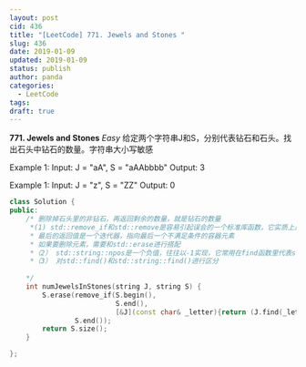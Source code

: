 ```yaml
---
layout: post
cid: 436
title: "[LeetCode] 771. Jewels and Stones "
slug: 436
date: 2019-01-09
updated: 2019-01-09
status: publish
author: panda
categories: 
  - LeetCode
tags:
draft: true
---
```



**771. Jewels and Stones**  *Easy*
给定两个字符串J和S，分别代表钻石和石头。找出石头中钻石的数量。字符串大小写敏感
<!--more-->
Example 1:
Input: J = "aA", S = "aAAbbbb"
Output: 3

Example 1:
Input: J = "z", S = "ZZ"
Output: 0


```cpp
class Solution {
public:
    /* 删除掉石头里的非钻石，再返回剩余的数量，就是钻石的数量
     *(1) std::remove_if和std::remove是容易引起误会的一个标准库函数，它实质上是将满足条件的值置后
     * 最后的返回值是一个迭代器，指向最后一个不满足条件的容器元素
     * 如果要删除元素，需要和std::erase进行搭配
     *（2） std::string::npos是一个负值，往往以-1实现，它常用在find函数里代表string类的结尾
     *（3） 对std::find()和std::string::find()进行区分
      
    */
    int numJewelsInStones(string J, string S) {
        S.erase(remove_if(S.begin(),
                          S.end(),
                          [&J](const char& _letter){return (J.find(_letter,0)==string::npos);}),
                S.end());
        return S.size();
    }

};

```